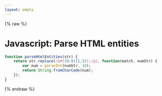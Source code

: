 ```yaml
---
layout: empty
---
```


{% raw %}

# Javascript: Parse HTML entities

```javascript
function parseHtmlEntities(str) {
    return str.replace(/&#([0-9]{1,3});/gi, function(match, numStr) {
        var num = parseInt(numStr, 10);
        return String.fromCharCode(num);
    });
}
```

{% endraw %}
